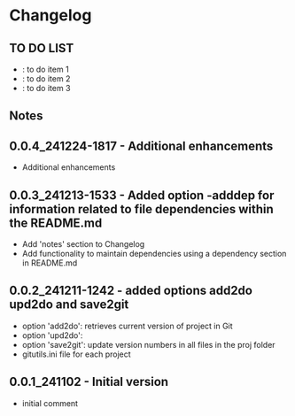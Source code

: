 # Changelog

## TO DO LIST
- : to do item 1
- : to do item 2
- : to do item 3

## Notes

## 0.0.4_241224-1817 - Additional enhancements
-  Additional enhancements

## 0.0.3_241213-1533 - Added option -adddep for information related to file dependencies within the README.md
-  Add 'notes' section to Changelog
-  Add functionality to maintain dependencies using a dependency section in README.md

## 0.0.2_241211-1242 - added options add2do upd2do and save2git
-  option 'add2do': retrieves current version of project in Git
-  option 'upd2do':
-  option 'save2git': update version numbers in all files in the proj folder
-  gitutils.ini file for each project

## 0.0.1_241102 - Initial version
- initial comment
